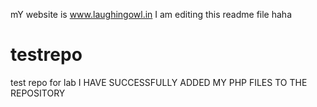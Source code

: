 mY website is www.laughingowl.in
I am editing this readme file haha
# testrepo
test repo for lab
I HAVE SUCCESSFULLY ADDED MY PHP FILES TO THE REPOSITORY
